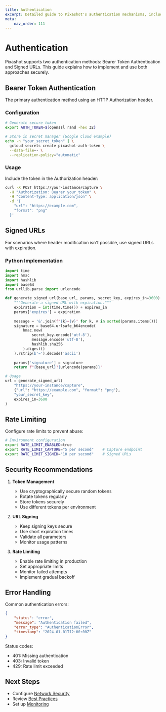 ```yaml
---
title: Authentication
excerpt: Detailed guide to Pixashot's authentication mechanisms, including token-based auth and signed URLs.
meta:
    nav_order: 111
---
```


# Authentication

Pixashot supports two authentication methods: Bearer Token Authentication and Signed URLs. This guide explains how to implement and use both approaches securely.

## Bearer Token Authentication

The primary authentication method using an HTTP Authorization header.

### Configuration

```bash
# Generate secure token
export AUTH_TOKEN=$(openssl rand -hex 32)

# Store in secret manager (Google Cloud example)
echo -n "your_secret_token" | \
  gcloud secrets create pixashot-auth-token \
  --data-file=- \
  --replication-policy="automatic"
```

### Usage

Include the token in the Authorization header:

```bash
curl -X POST https://your-instance/capture \
  -H "Authorization: Bearer your_token" \
  -H "Content-Type: application/json" \
  -d '{
    "url": "https://example.com",
    "format": "png"
  }'
```

## Signed URLs

For scenarios where header modification isn't possible, use signed URLs with expiration.

### Python Implementation

```python
import time
import hmac
import hashlib
import base64
from urllib.parse import urlencode

def generate_signed_url(base_url, params, secret_key, expires_in=3600):
    """Generate a signed URL with expiration."""
    expiration = int(time.time()) + expires_in
    params['expires'] = expiration
    
    message = '&'.join(f"{k}={v}" for k, v in sorted(params.items()))
    signature = base64.urlsafe_b64encode(
        hmac.new(
            secret_key.encode('utf-8'),
            message.encode('utf-8'),
            hashlib.sha256
        ).digest()
    ).rstrip(b'=').decode('ascii')
    
    params['signature'] = signature
    return f"{base_url}?{urlencode(params)}"

# Usage
url = generate_signed_url(
    "https://your-instance/capture",
    {"url": "https://example.com", "format": "png"},
    "your_secret_key",
    expires_in=3600
)
```

## Rate Limiting

Configure rate limits to prevent abuse:

```bash
# Environment configuration
export RATE_LIMIT_ENABLED=true
export RATE_LIMIT_CAPTURE="5 per second"    # Capture endpoint
export RATE_LIMIT_SIGNED="10 per second"    # Signed URLs
```

## Security Recommendations

1. **Token Management**
    - Use cryptographically secure random tokens
    - Rotate tokens regularly
    - Store tokens securely
    - Use different tokens per environment

2. **URL Signing**
    - Keep signing keys secure
    - Use short expiration times
    - Validate all parameters
    - Monitor usage patterns

3. **Rate Limiting**
    - Enable rate limiting in production
    - Set appropriate limits
    - Monitor failed attempts
    - Implement gradual backoff

## Error Handling

Common authentication errors:

```json
{
    "status": "error",
    "message": "Authentication failed",
    "error_type": "AuthenticationError",
    "timestamp": "2024-01-01T12:00:00Z"
}
```

Status codes:
- 401: Missing authentication
- 403: Invalid token
- 429: Rate limit exceeded

## Next Steps

- Configure [Network Security](network-security.md)
- Review [Best Practices](best-practices.md)
- Set up [Monitoring](cloud-run.md)